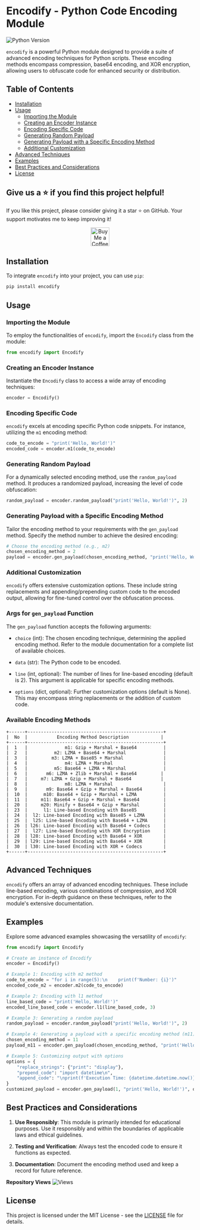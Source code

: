 # Encodify - Python Code Encoding Module

![Python Version](https://img.shields.io/badge/python-3.9-blue.svg)

`encodify` is a powerful Python module designed to provide a suite of advanced encoding techniques for Python scripts. These encoding methods encompass compression, base64 encoding, and XOR encryption, allowing users to obfuscate code for enhanced security or distribution.

## Table of Contents

- [Installation](#installation)
- [Usage](#usage)
  - [Importing the Module](#importing-the-module)
  - [Creating an Encoder Instance](#creating-an-encoder-instance)
  - [Encoding Specific Code](#encoding-specific-code)
  - [Generating Random Payload](#generating-random-payload)
  - [Generating Payload with a Specific Encoding Method](#generating-payload-with-a-specific-encoding-method)
  - [Additional Customization](#additional-customization)
- [Advanced Techniques](#advanced-techniques)
- [Examples](#examples)
- [Best Practices and Considerations](#best-practices-and-considerations)
- [License](#license)

## Give us a ⭐️ if you find this project helpful!  

If you like this project, please consider giving it a star ⭐️ on GitHub. Your support motivates me to keep improving it!  

<p align="center">
  <a href="https://buymeacoffee.com/ishanoshada">
    <img src="https://cdn.buymeacoffee.com/buttons/v2/default-yellow.png" height="50" alt="Buy Me a Coffee">
  </a>
</p>


## Installation

To integrate `encodify` into your project, you can use `pip`:

```bash
pip install encodify
```

## Usage

### Importing the Module

To employ the functionalities of `encodify`, import the `Encodify` class from the module:

```python
from encodify import Encodify
```

### Creating an Encoder Instance

Instantiate the `Encodify` class to access a wide array of encoding techniques:

```python
encoder = Encodify()
```

### Encoding Specific Code

`encodify` excels at encoding specific Python code snippets. For instance, utilizing the `m1` encoding method:

```python
code_to_encode = "print('Hello, World!')"
encoded_code = encoder.m1(code_to_encode)
```

### Generating Random Payload

For a dynamically selected encoding method, use the `random_payload` method. It produces a randomized payload, increasing the level of code obfuscation:

```python
random_payload = encoder.random_payload("print('Hello, World!')", 2)
```

### Generating Payload with a Specific Encoding Method

Tailor the encoding method to your requirements with the `gen_payload` method. Specify the method number to achieve the desired encoding:

```python
# Choose the encoding method (e.g., m2)
chosen_encoding_method = 2
payload = encoder.gen_payload(chosen_encoding_method, "print('Hello, World!')")
```

### Additional Customization

`encodify` offers extensive customization options. These include string replacements and appending/prepending custom code to the encoded output, allowing for fine-tuned control over the obfuscation process.

### Args for `gen_payload` Function

The `gen_payload` function accepts the following arguments:

- `choice` (int): The chosen encoding technique, determining the applied encoding method. Refer to the module documentation for a complete list of available choices.

- `data` (str): The Python code to be encoded.

- `line` (int, optional): The number of lines for line-based encoding (default is 2). This argument is applicable for specific encoding methods.

- `options` (dict, optional): Further customization options (default is None). This may encompass string replacements or the addition of custom code.

### Available Encoding Methods

```plaintext
+------+---------------------------------------------------+
|  No  |           Encoding Method Description            |
+------+---------------------------------------------------+
|  1   |              m1: Gzip + Marshal + Base64          |
|  2   |          m2: LZMA + Base64 + Marshal              |
|  3   |         m3: LZMA + Base85 + Marshal               |
|  4   |              m4: LZMA + Marshal                   |
|  5   |          m5: Base64 + LZMA + Marshal              |
|  6   |       m6: LZMA + Zlib + Marshal + Base64         |
|  7   |     m7: LZMA + Gzip + Marshal + Base64           |
|  8   |              m8: LZMA + Marshal                   |
|  9   |       m9: Base64 + Gzip + Marshal + Base64        |
|  10  |      m10: Base64 + Gzip + Marshal + LZMA          |
|  11  |     m11: Base64 + Gzip + Marshal + Base64         |
|  20  |     m20: Minify + Base64 + Gzip + Marshal         |
|  23  |      l1: Line-based Encoding with Base85          |
|  24  |  l2: Line-based Encoding with Base85 + LZMA       |
|  25  |  l25: Line-based Encoding with Base64 + LZMA      |
|  26  | l26: Line-based Encoding with Base64 + Codecs     |
|  27  |  l27: Line-based Encoding with XOR Encryption     |
|  28  | l28: Line-based Encoding with Base64 + XOR        |
|  29  | l29: Line-based Encoding with Base64 + XOR        |
|  30  | l30: Line-based Encoding with XOR + Codecs        |
+------+---------------------------------------------------+
```


## Advanced Techniques

`encodify` offers an array of advanced encoding techniques. These include line-based encoding, various combinations of compression, and XOR encryption. For in-depth guidance on these techniques, refer to the module's extensive documentation.

## Examples

Explore some advanced examples showcasing the versatility of `encodify`:

```python
from encodify import Encodify

# Create an instance of Encodify
encoder = Encodify()

# Example 1: Encoding with m2 method
code_to_encode = "for i in range(5):\n    print(f'Number: {i}')"
encoded_code_m2 = encoder.m2(code_to_encode)

# Example 2: Encoding with l1 method
line_based_code = "print('Hello, World!')"
encoded_line_based_code = encoder.l1(line_based_code, 3)

# Example 3: Generating a random payload
random_payload = encoder.random_payload("print('Hello, World!')", 2)

# Example 4: Generating a payload with a specific encoding method (m11)
chosen_encoding_method = 11
payload_m11 = encoder.gen_payload(chosen_encoding_method, "print('Hello, World!')")

# Example 5: Customizing output with options
options = {
    "replace_strings": {"print": "display"},
    "prepend_code": "import datetime\n",
    "append_code": "\nprint(f'Execution Time: {datetime.datetime.now()}')"
}
customized_payload = encoder.gen_payload(1, "print('Hello, World!')", options=options)

```

## Best Practices and Considerations

1. **Use Responsibly**: This module is primarily intended for educational purposes. Use it responsibly and within the boundaries of applicable laws and ethical guidelines.

2. **Testing and Verification**: Always test the encoded code to ensure it functions as expected.

3. **Documentation**: Document the encoding method used and keep a record for future reference.

**Repository Views** ![Views](https://profile-counter.glitch.me/encodify/count.svg)

## License

This project is licensed under the MIT License - see the [LICENSE](LICENSE) file for details.

